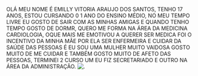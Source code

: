 OLÁ MEU NOME É EMILLY VITORIA ARAUJO DOS SANTOS, TENHO 17 ANOS, ESTOU CURSANDO 0 1 ANO DO ENSINO MÉDIO, NO MEU TEMPO LIVRE EU GOSTO DE SAIR COM AS MINHAS AMIGAS E QUANDO TENHO TEMPO GOSTO DE DORMR, QUERO ME FORMA NA ÁREA DA MEDICINA CARDIOLOGIA, OQUE MAIS ME EMOTIVOU A QUERER SER MEDICA FOI O INCENTIVO DA MINHA MÃE POR ELA SER ENFERMEIRA E CUIDAR DA SAÚDE DAS PESSOAS É EU SOU UMA MULHER MUITO VAIDOSA GOSTO MUITO DE ME CUIDAR E TAMBÉM GOSTO MUITO DE AFETO DAS PESSOAS, TERMINEI 2 CURSO UM EU FIZ SECRETARIADO E OUTRO NA ÁREA DA ADMINISTRAÇÃO.
![.](https://media.tenor.com/8yYtSQsEPR8AAAAi/doctor-joypixels.gif)
